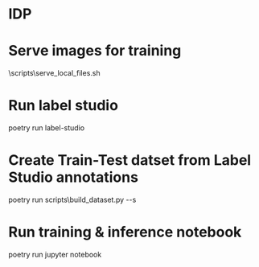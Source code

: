 # IDP

# Serve images for training
\scripts\serve_local_files.sh <path-to-images-folder>

# Run label studio
poetry run label-studio

# Create Train-Test datset from Label Studio annotations
poetry run scripts\build_dataset.py <ls-annotation-file> <output-folder> --s <test-split>

# Run training & inference notebook
poetry run jupyter notebook

